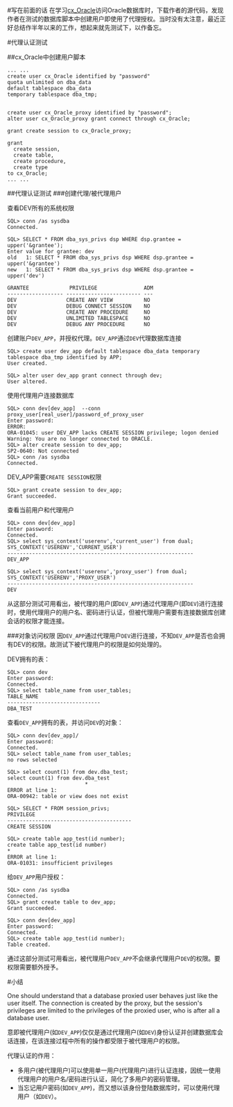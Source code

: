 #写在前面的话
在学习[cx_Oracle](http://sourceforge.net/projects/cx-oracle/)访问Oracle数据库时，下载作者的源代码，发现作者在测试的数据库脚本中创建用户即使用了代理授权。当时没有太注意，最近正好总结作半年以来的工作，想起来就先测试下，以作备忘。

#代理认证测试

##cx_Oracle中创建用户脚本

	... ...
	create user cx_Oracle identified by "password"
	quota unlimited on dba_data
	default tablespace dba_data
	temporary tablespace dba_tmp;
	
	
	create user cx_Oracle_proxy identified by "password";
	alter user cx_Oracle_proxy grant connect through cx_Oracle;
	
	grant create session to cx_Oracle_proxy;
	
	grant
	  create session,
	  create table,
	  create procedure,
	  create type
	to cx_Oracle;
	... ...

##代理认证测试
###创建代理/被代理用户

查看DEV所有的系统权限

	SQL> conn /as sysdba
	Connected.
	
	SQL> SELECT * FROM dba_sys_privs dsp WHERE dsp.grantee = upper('&grantee');
	Enter value for grantee: dev
	old   1: SELECT * FROM dba_sys_privs dsp WHERE dsp.grantee = upper('&grantee')
	new   1: SELECT * FROM dba_sys_privs dsp WHERE dsp.grantee = upper('dev')
	
	GRANTEE 		    PRIVILEGE			    ADM
	------------------ ------------------------ ---
	DEV			       CREATE ANY VIEW			NO
	DEV			       DEBUG CONNECT SESSION	NO
	DEV			       CREATE ANY PROCEDURE		NO
	DEV			       UNLIMITED TABLESPACE		NO
	DEV			       DEBUG ANY PROCEDURE		NO
	

创建账户`DEV_APP`，并授权代理。`DEV_APP`通过`DEV`代理数据库连接

	SQL> create user dev_app default tablespace dba_data temporary tablespace dba_tmp identified by APP;
	User created.
	
	SQL> alter user dev_app grant connect through dev;
	User altered.


使用代理用户连接数据库
	
	SQL> conn dev[dev_app]  --conn proxy_user[real_user]/password_of_proxy_user
	Enter password: 
	ERROR:
	ORA-01045: user DEV_APP lacks CREATE SESSION privilege; logon denied
	Warning: You are no longer connected to ORACLE.
	SQL> alter create session to dev_app;
	SP2-0640: Not connected
	SQL> conn /as sysdba
	Connected.
	
DEV_APP需要`CREATE SESSION`权限

	SQL> grant create session to dev_app;
	Grant succeeded.
	
查看当前用户和代理用户

	SQL> conn dev[dev_app]		
	Enter password: 			
	Connected.
	SQL> select sys_context('userenv','current_user') from dual;
	SYS_CONTEXT('USERENV','CURRENT_USER')
	------------------------------------------------------------
	DEV_APP
	
	SQL> select sys_context('userenv','proxy_user') from dual;
	SYS_CONTEXT('USERENV','PROXY_USER')
	------------------------------------------------------------
	DEV

从这部分测试可用看出，被代理的用户(即`DEV_APP`)通过代理用户(即`DEV`)进行连接时，使用代理用户的用户名、密码进行认证，但被代理用户需要有连接数据库创建会话的权限才能连接。

###对象访问权限
因`DEV_APP`通过代理用户`DEV`进行连接，不知`DEV_APP`是否也会拥有DEV的权限。故测试下被代理用户的权限是如何处理的。

DEV拥有的表：

	SQL> conn dev
	Enter password: 
	Connected.
	SQL> select table_name from user_tables;	
	TABLE_NAME
	------------------------------
	DBA_TEST

查看`DEV_APP`拥有的表，并访问`DEV`的对象：

	SQL> conn dev[dev_app]/
	Enter password: 
	Connected.
	SQL> select table_name from user_tables;
	no rows selected

	SQL> select count(1) from dev.dba_test;
	select count(1) from dev.dba_test
	                         *
	ERROR at line 1:
	ORA-00942: table or view does not exist

	SQL> SELECT * FROM session_privs;
	PRIVILEGE
	----------------------------------------
	CREATE SESSION
	
	SQL> create table app_test(id number);
	create table app_test(id number)
	*
	ERROR at line 1:
	ORA-01031: insufficient privileges
	
给`DEV_APP`用户授权：

	SQL> conn /as sysdba
	Connected.
	SQL> grant create table to dev_app;
	Grant succeeded.
	
	SQL> conn dev[dev_app]
	Enter password: 
	Connected.
	SQL> create table app_test(id number);	
	Table created.
	
通过这部分测试可用看出，被代理用户`DEV_APP`不会继承代理用户`DEV`的权限。要权限需要额外授予。

#小结

One should understand that a database proxied user behaves just like the user itself. The connection is created by the proxy, but the session's privileges are limited to the privileges of the proxied user, who is after all a database user.

意即被代理用户(如`DEV_APP`)仅仅是通过代理用户(如`DEV`)身份认证并创建数据库会话连接，在该连接过程中所有的操作都受限于被代理用户的权限。

代理认证的作用：

* 多用户(被代理用户)可以使用单一用户(代理用户)进行认证连接，因统一使用代理用户的用户名/密码进行认证，简化了多用户的密码管理。
* 当忘记用户密码(如`DEV_APP`)，而又想以该身份登陆数据库时，可以使用代理用户（如`DEV`）。